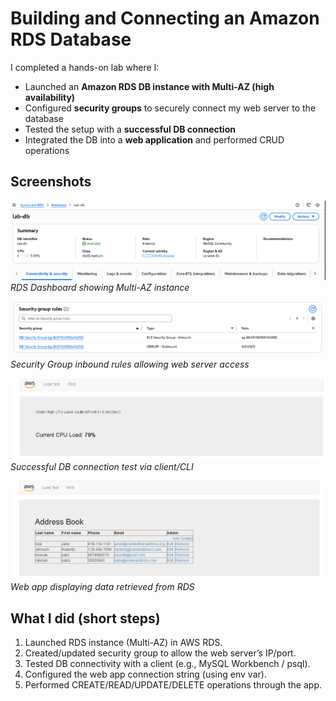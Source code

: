 # Building and Connecting an Amazon RDS Database

I completed a hands-on lab where I:
- Launched an **Amazon RDS DB instance with Multi-AZ (high availability)**
- Configured **security groups** to securely connect my web server to the database
- Tested the setup with a **successful DB connection**
- Integrated the DB into a **web application** and performed CRUD operations

## Screenshots
![RDS Dashboard](screenshots/rds-dashboard.png)  
*RDS Dashboard showing Multi-AZ instance*

![Security Group](screenshots/security-group.png)  
*Security Group inbound rules allowing web server access*

![Connection Test](screenshots/connection-test.png)  
*Successful DB connection test via client/CLI*

![Web App](screenshots/web-app.png)  
*Web app displaying data retrieved from RDS*

## What I did (short steps)
1. Launched RDS instance (Multi-AZ) in AWS RDS.
2. Created/updated security group to allow the web server’s IP/port.
3. Tested DB connectivity with a client (e.g., MySQL Workbench / psql).
4. Configured the web app connection string (using env var).
5. Performed CREATE/READ/UPDATE/DELETE operations through the app.



